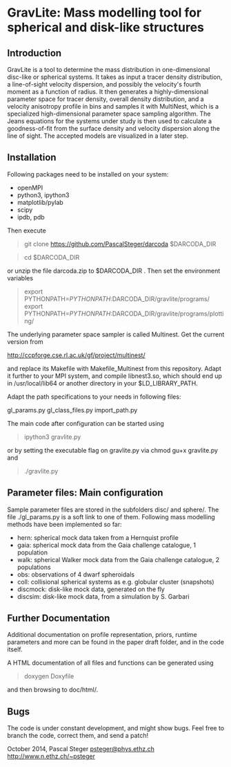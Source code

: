 GravLite: Mass modelling tool for spherical and disk-like structures
====================================================================

Introduction
------------

GravLite is a tool to determine the mass distribution in
one-dimensional disc-like or spherical systems. It takes as input a
tracer density distribution, a line-of-sight velocity dispersion, and
possibly the velocity's fourth moment as a function of radius. It then
generates a highly-dimensional parameter space for tracer density,
overall density distribution, and a velocity anisotropy profile in
bins and samples it with MultiNest, which is a specialized
high-dimensional parameter space sampling algorithm. The Jeans
equations for the systems under study is then used to calculate a
goodness-of-fit from the surface density and velocity dispersion along
the line of sight. The accepted models are visualized in a later
step.


Installation
------------

Following packages need to be installed on your system:
 * openMPI
 * python3, ipython3
 * matplotlib/pylab
 * scipy
 * ipdb, pdb


Then execute

> git clone https://github.com/PascalSteger/darcoda $DARCODA_DIR

> cd $DARCODA_DIR

or unzip the file darcoda.zip to $DARCODA_DIR . Then set the environment variables

> export PYTHONPATH=$PYTHONPATH:$DARCODA_DIR/gravlite/programs/
> export PYTHONPATH=$PYTHONPATH:$DARCODA_DIR/gravlite/programs/plotting/


The underlying parameter space sampler is called Multinest. Get the current version from

http://ccpforge.cse.rl.ac.uk/gf/project/multinest/

and replace its Makefile with Makefile_Multinest from this repository. Adapt it
further to your MPI system, and compile libnest3.so, which should end up in /usr/local/lib64
or another directory in your $LD_LIBRARY_PATH.


Adapt the path specifications to your needs in following files:

gl_params.py
gl_class_files.py
import_path.py

The main code after configuration can be started using

> ipython3 gravlite.py

or by setting the executable flag on gravlite.py via chmod gu+x gravlite.py    and

> ./gravlite.py


Parameter files: Main configuration
-----------------------------------

Sample parameter files are stored in the subfolders disc/ and sphere/. The file
./gl_params.py is a soft link to one of them. Following mass modelling methods
have been implemented so far:

 * hern: spherical mock data taken from a Hernquist profile
 * gaia: spherical mock data from the Gaia challenge catalogue, 1 population
 * walk: spherical Walker mock data from the Gaia challenge catalogue, 2 populations
 * obs: observations of 4 dwarf spheroidals
 * coll: collisional spherical systems as e.g. globular cluster (snapshots)
 * discmock: disk-like mock data, generated on the fly
 * discsim: disk-like mock data, from a simulation by S. Garbari


Further Documentation
---------------------

Additional documentation on profile representation, priors, runtime parameters
and more can be found in the paper draft folder, and in the code itself.

A HTML documentation of all files and functions can be generated using

> doxygen Doxyfile

and then browsing to doc/html/.


Bugs
----

The code is under constant development, and might show bugs. Feel free to branch
the code, correct them, and send a patch!


October 2014,
Pascal Steger
psteger@phys.ethz.ch
http://www.n.ethz.ch/~psteger
